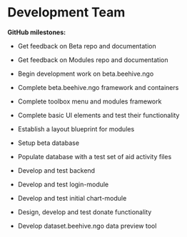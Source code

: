# Development Team

**GitHub milestones:**

- Get feedback on Beta repo and documentation

- Get feedback on Modules repo and documentation

- Begin development work on beta.beehive.ngo

- Complete beta.beehive.ngo framework and containers

- Complete toolbox menu and modules framework

- Complete basic UI elements and test their functionality

- Establish a layout blueprint for modules

- Setup beta database

- Populate database with a test set of aid activity files

- Develop and test backend

- Develop and test login-module

- Develop and test initial chart-module

- Design, develop and test donate functionality

- Develop dataset.beehive.ngo data preview tool

